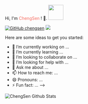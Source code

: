 <p> Hi, I'm <a src="http://chengsen.ren"><font style="color:rgb(247, 110, 99)">ChengSen</font></a> ! 👋. <img src="https://media.giphy.com/media/mGcNjsfWAjY5AEZNw6/giphy.gif" width="50"></p>

[![GitHub chengsen](https://img.shields.io/github/followers/chengsen?label=follow&style=social)](https://github.com/chengsen)
![](https://visitor-badge.glitch.me/badge?page_id=chengsen)

Here are some ideas to get you started:

- 🔭 I’m currently working on ...
- 🌱 I’m currently learning ...
- 👯 I’m looking to collaborate on ...
- 🤔 I’m looking for help with ...
- 💬 Ask me about ...
- 📫 How to reach me: ...
- 😄 Pronouns: ...
- ⚡ Fun fact: ...
-->

![ChengSen Github Stats](https://github-readme-stats.vercel.app/api?username=chengsen&show_icons=true&title_color=F76E63&icon_color=F76E63&text_color=F76E63&bg_color=fff)
